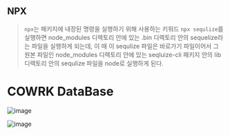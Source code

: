 ## NPX
> `npx`는 패키지에 내장된 명령을 실행하기 위해 사용하는 키워드 
`npx sequlize`를 실행하면 node_modules 디렉토리 안에 있는 .bin 디렉토리 안의 sequelize라는 파일을 실행하게 되는데, 이 때 이 sequlize 파일은 바로가기 파일이어서 그 원본 파일인 node_modules 디렉토리 안에 있는 seqluize-cli 패키지 안의 lib 디렉토리 안의 sequlize 파일을 node로 실행하게 된다. 

# COWRK DataBase

![image](https://user-images.githubusercontent.com/48276682/141673419-db05c9ee-fe2a-43aa-bdc6-cf6483da97bb.png)

![image](https://user-images.githubusercontent.com/48276682/141673426-1759b372-70be-46a4-8e56-1c26e83d05e0.png)
